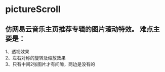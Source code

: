 # pictureScroll
仿网易云音乐主页推荐专辑的图片滚动特效。
难点主要是：
------- 
1、透视效果<br> 
2、左右对称的旋转及缩放效果<br> 
3、只有中间2张图片才有间隙，两边是没有的<br> 
